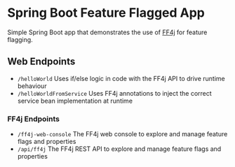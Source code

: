 # Spring Boot Feature Flagged App
Simple Spring Boot app that demonstrates the use of [FF4j](https://ff4j.org) for feature flagging.

## Web Endpoints
* `/helloWorld`
Uses if/else logic in code with the FF4j API to drive runtime behaviour
* `/helloWorldFromService`
Uses FF4j annotations to inject the correct service bean implementation at runtime

### FF4j Endpoints
* `/ff4j-web-console`
The FF4j web console to explore and manage feature flags and properties
* `/api/ff4j`
The FF4j REST API to explore and manage feature flags and properties
